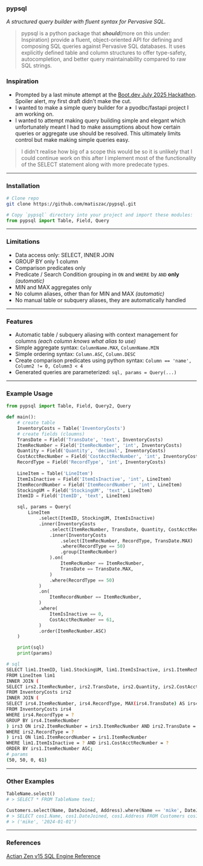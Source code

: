 ### pypsql
*A structured query builder with fluent syntax for Pervasive SQL.*

> pypsql is a python package that ***should***(more on this under: Inspiration) provide a fluent, object-oriented API for defining and composing SQL
> queries against Pervasive SQL databases.
> It uses explicitly defined table and column structures to offer
> type-safety, autocompletion, and better query maintainability compared to raw SQL strings.

### Inspiration
- Prompted by a last minute attempt at the [Boot.dev July 2025 Hackathon](blog.boot.dev/news/hackathon-2025/). Spoiler alert, my first draft didn't make the cut.
- I wanted to make a simple query builder for a pyodbc/fastapi project I am working on.
- I wanted to attempt making query building simple and elegant which unfortunately meant I had to make assumptions about how certain queries or aggregate use should be resolved. This ultimately limits control but make making simple queries easy.

> I didn't realise how big of a scope this would be so it is unlikely that I could continue work on this after I implement most of the functionality of the SELECT statement along with more predecate types.


___
### Installation
```bash
# Clone repo
git clone https://github.com/matiszac/pypsql.git
```
```py
# Copy `pypsql` directory into your project and import these modules:
from pypsql import Table, Field, Query
```
___
### Limitations
- Data access only: SELECT, INNER JOIN
- GROUP BY only 1 column
- Comparison predicates only
- Predicate / Search Condition grouping in `ON` and `WHERE` by `AND` **only** *(automatic)*
- MIN and MAX aggregates only
- No column aliases, other than for MIN and MAX *(automatic)*
- No manual table or subquery aliases, they are automatically handled
___
### Features
- Automatic table / subquery aliasing with context management for columns *(each column knows what alias to use)*
- Simple aggregate syntax: `ColumnName.MAX`, `ColumnName.MIN`
- Simple ordering syntax: `Column.ASC`, `Column.DESC`
- Create comparison predicates using python syntax: `Column == 'name', Column2 != 0, Column3 < 4`
- Generated queries are parameterized: `sql, params = Query(...)`
___
### Example Usage
```py
from pypsql import Table, Field, Query2, Query

def main():
    # create table
    InventoryCosts = Table('InventoryCosts')
    # create fields (cloumns)
    TransDate = Field('TransDate', 'text', InventoryCosts)
    ItemRecNumber = Field('ItemRecNumber', 'int', InventoryCosts)
    Quantity = Field('Quantity', 'decimal', InventoryCosts)
    CostAcctRecNumber = Field('CostAcctRecNumber', 'int', InventoryCosts)
    RecordType = Field('RecordType', 'int', InventoryCosts)
    
    LineItem = Table('LineItem')
    ItemIsInactive = Field('ItemIsInactive', 'int', LineItem)
    ItemRecordNumber = Field('ItemRecordNumber', 'int', LineItem)
    StockingUM = Field('StockingUM', 'text', LineItem)
    ItemID = Field('ItemID', 'text', LineItem)

    sql, params = Query(
        LineItem
            .select(ItemID, StockingUM, ItemIsInactive)
            .inner(InventoryCosts
                .select(ItemRecNumber, TransDate, Quantity, CostAcctRecNumber, RecordType)
                .inner(InventoryCosts
                    .select(ItemRecNumber, RecordType, TransDate.MAX)
                    .where(RecordType == 50)
                    .group(ItemRecNumber)
                ).on(
                    ItemRecNumber == ItemRecNumber,
                    TransDate == TransDate.MAX,
                )
                .where(RecordType == 50)
            )
            .on(
                ItemRecordNumber == ItemRecNumber,
            )
            .where(
                ItemIsInactive == 0,
                CostAcctRecNumber == 61,
            )
            .order(ItemRecNumber.ASC)
    )

    print(sql)
    print(params)
```
```bash
# sql
SELECT lim1.ItemID, lim1.StockingUM, lim1.ItemIsInactive, irs1.ItemRecNumber, irs1.TransDate, irs1.Quantity, irs1.CostAcctRecNumber, irs1.RecordType
FROM LineItem lim1
INNER JOIN (
SELECT irs2.ItemRecNumber, irs2.TransDate, irs2.Quantity, irs2.CostAcctRecNumber, irs2.RecordType
FROM InventoryCosts irs2
INNER JOIN (
SELECT irs4.ItemRecNumber, irs4.RecordType, MAX(irs4.TransDate) AS irs4.MaxTransDate
FROM InventoryCosts irs4
WHERE irs4.RecordType = ?
GROUP BY irs4.ItemRecNumber
) irs3 ON irs2.ItemRecNumber = irs3.ItemRecNumber AND irs2.TransDate = irs3.MaxTransDate
WHERE irs2.RecordType = ?
) irs1 ON lim1.ItemRecordNumber = irs1.ItemRecNumber
WHERE lim1.ItemIsInactive = ? AND irs1.CostAcctRecNumber = ?
ORDER BY irs1.ItemRecNumber ASC;
# params
(50, 50, 0, 61)
```
___
### Other Examples
```py
TableName.select()
# > SELECT * FROM TableName tee1;
```
```py
Customers.select(Name, DateJoined, Address).where(Name == 'mike', DateJoined >= '2024-01-01').order(DateJoined.ASC)
# > SELECT cos1.Name, cos1.DateJoined, cos1.Address FROM Customers cos1 WHERE cos1.Name = ? AND cos1.DateJoined >= ? ORDER BY cos1.DateJoined ASC;
# > ('mike', '2024-01-01')
```
___
### References
[Actian Zen v15 SQL Engine Reference](https://docs.actian.com/zen/v15/index.html#page/sqlref/sqlintro.htm#ww83306)